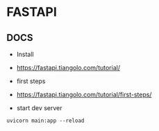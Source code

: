 # FASTAPI

## DOCS

* Install
* https://fastapi.tiangolo.com/tutorial/

* first steps
* https://fastapi.tiangolo.com/tutorial/first-steps/

* start dev server
  
```
uvicorn main:app --reload

```